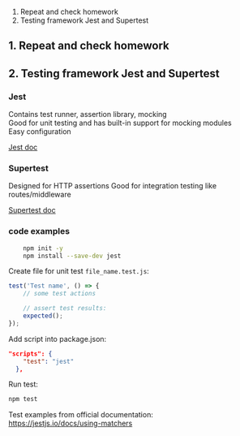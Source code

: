 1. Repeat and check homework
2. Testing framework Jest and Supertest

## 1. Repeat and check homework


## 2. Testing framework Jest and Supertest

### Jest
Contains test runner, assertion library, mocking  
Good for unit testing and has built-in support for mocking modules  
Easy configuration  

[Jest doc](https://jestjs.io/docs/getting-started)

### Supertest
Designed for HTTP assertions
Good for integration testing like routes/middleware

[Supertest doc](https://www.npmjs.com/package/supertest)


### code examples
```bash
    npm init -y
    npm install --save-dev jest
```

Create file for unit test `file_name.test.js`:
```javascript
test('Test name', () => {
    // some test actions

    // assert test results:
    expected();
});
```

Add script into package.json:
```json
"scripts": {
    "test": "jest"
  },
```

Run test:
```bash
npm test
```

Test examples from official documentation:  
https://jestjs.io/docs/using-matchers  

